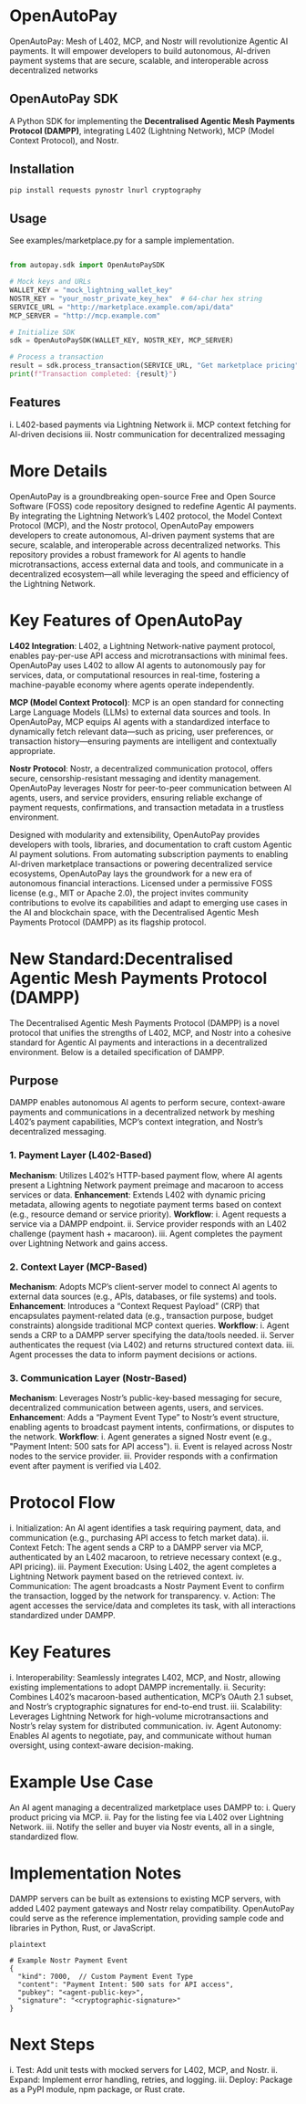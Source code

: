 # OpenAutoPay
OpenAutoPay: Mesh of L402, MCP, and Nostr will revolutionize Agentic AI payments. It will empower developers to build autonomous, AI-driven payment systems that are secure, scalable, and interoperable across decentralized networks

## OpenAutoPay SDK
A Python SDK for implementing the **Decentralised Agentic Mesh Payments Protocol (DAMPP)**, integrating L402 (Lightning Network), MCP (Model Context Protocol), and Nostr.

## Installation
```bash
pip install requests pynostr lnurl cryptography
```

## Usage
See examples/marketplace.py for a sample implementation.

```python

from autopay.sdk import OpenAutoPaySDK

# Mock keys and URLs
WALLET_KEY = "mock_lightning_wallet_key"
NOSTR_KEY = "your_nostr_private_key_hex"  # 64-char hex string
SERVICE_URL = "http://marketplace.example.com/api/data"
MCP_SERVER = "http://mcp.example.com"

# Initialize SDK
sdk = OpenAutoPaySDK(WALLET_KEY, NOSTR_KEY, MCP_SERVER)

# Process a transaction
result = sdk.process_transaction(SERVICE_URL, "Get marketplace pricing")
print(f"Transaction completed: {result}")
```

## Features
 i. L402-based payments via Lightning Network
 ii. MCP context fetching for AI-driven decisions
 iii. Nostr communication for decentralized messaging

# More Details
OpenAutoPay is a groundbreaking open-source Free and Open Source Software (FOSS) code repository designed to redefine Agentic AI payments. By integrating the Lightning Network’s L402 protocol, the Model Context Protocol (MCP), and the Nostr protocol, OpenAutoPay empowers developers to create autonomous, AI-driven payment systems that are secure, scalable, and interoperable across decentralized networks. This repository provides a robust framework for AI agents to handle microtransactions, access external data and tools, and communicate in a decentralized ecosystem—all while leveraging the speed and efficiency of the Lightning Network.

# Key Features of OpenAutoPay
  **L402 Integration**:
  L402, a Lightning Network-native payment protocol, enables pay-per-use API access and microtransactions with minimal fees. OpenAutoPay uses L402 to allow AI agents to autonomously pay for services, data, or computational resources in real-time, fostering a machine-payable economy where agents operate independently.
  
  **MCP (Model Context Protocol)**:
  MCP is an open standard for connecting Large Language Models (LLMs) to external data sources and tools. In OpenAutoPay, MCP equips AI agents with a standardized interface to dynamically fetch relevant data—such as pricing, user preferences, or transaction history—ensuring payments are intelligent and contextually appropriate.
  
  **Nostr Protocol**:
  Nostr, a decentralized communication protocol, offers secure, censorship-resistant messaging and identity management. OpenAutoPay leverages Nostr for peer-to-peer communication between AI agents, users, and service providers, ensuring reliable exchange of payment requests, confirmations, and transaction metadata in a trustless environment.

Designed with modularity and extensibility, OpenAutoPay provides developers with tools, libraries, and documentation to craft custom Agentic AI payment solutions. From automating subscription payments to enabling AI-driven marketplace transactions or powering decentralized service ecosystems, OpenAutoPay lays the groundwork for a new era of autonomous financial interactions. Licensed under a permissive FOSS license (e.g., MIT or Apache 2.0), the project invites community contributions to evolve its capabilities and adapt to emerging use cases in the AI and blockchain space, with the Decentralised Agentic Mesh Payments Protocol (DAMPP) as its flagship protocol.

# New Standard:Decentralised Agentic Mesh Payments Protocol (DAMPP)
The Decentralised Agentic Mesh Payments Protocol (DAMPP) is a novel protocol that unifies the strengths of L402, MCP, and Nostr into a cohesive standard for Agentic AI payments and interactions in a decentralized environment. Below is a detailed specification of DAMPP.

## Purpose
DAMPP enables autonomous AI agents to perform secure, context-aware payments and communications in a decentralized network by meshing L402’s payment capabilities, MCP’s context integration, and Nostr’s decentralized messaging.

### 1. Payment Layer (L402-Based)
   **Mechanism**: Utilizes L402’s HTTP-based payment flow, where AI agents present a Lightning Network payment preimage and macaroon to access services or data.
  **Enhancement**: Extends L402 with dynamic pricing metadata, allowing agents to negotiate payment terms based on context (e.g., resource demand or service priority).
  **Workflow**:
    i. Agent requests a service via a DAMPP endpoint.
    ii. Service provider responds with an L402 challenge (payment hash + macaroon).
    iii. Agent completes the payment over Lightning Network and gains access.

### 2. Context Layer (MCP-Based)
  **Mechanism**: Adopts MCP’s client-server model to connect AI agents to external data sources (e.g., APIs, databases, or file systems) and tools.
  **Enhancement**: Introduces a “Context Request Payload” (CRP) that encapsulates payment-related data (e.g., transaction purpose, budget constraints) alongside traditional MCP context queries.
  **Workflow**:
    i. Agent sends a CRP to a DAMPP server specifying the data/tools needed.
    ii. Server authenticates the request (via L402) and returns structured context data.
    iii. Agent processes the data to inform payment decisions or actions.

### 3. Communication Layer (Nostr-Based)
  **Mechanism**: Leverages Nostr’s public-key-based messaging for secure, decentralized communication between agents, users, and services.
  **Enhancemen**t: Adds a “Payment Event Type” to Nostr’s event structure, enabling agents to broadcast payment intents, confirmations, or disputes to the network.
  **Workflow**:
    i. Agent generates a signed Nostr event (e.g., "Payment Intent: 500 sats for API access").
    ii. Event is relayed across Nostr nodes to the service provider.
    iii. Provider responds with a confirmation event after payment is verified via L402.

# Protocol Flow
  i. Initialization: An AI agent identifies a task requiring payment, data, and communication (e.g., purchasing API access to fetch market data).
  ii. Context Fetch: The agent sends a CRP to a DAMPP server via MCP, authenticated by an L402 macaroon, to retrieve necessary context (e.g., API pricing).
  iii. Payment Execution: Using L402, the agent completes a Lightning Network payment based on the retrieved context.
  iv. Communication: The agent broadcasts a Nostr Payment Event to confirm the transaction, logged by the network for transparency.
  v. Action: The agent accesses the service/data and completes its task, with all interactions standardized under DAMPP.

# Key Features
  i. Interoperability: Seamlessly integrates L402, MCP, and Nostr, allowing existing implementations to adopt DAMPP incrementally.
  ii. Security: Combines L402’s macaroon-based authentication, MCP’s OAuth 2.1 subset, and Nostr’s cryptographic signatures for end-to-end trust.
  iii. Scalability: Leverages Lightning Network for high-volume microtransactions and Nostr’s relay system for distributed communication.
  iv. Agent Autonomy: Enables AI agents to negotiate, pay, and communicate without human oversight, using context-aware decision-making.

# Example Use Case
An AI agent managing a decentralized marketplace uses DAMPP to:
  i. Query product pricing via MCP.
  ii. Pay for the listing fee via L402 over Lightning Network.
  iii. Notify the seller and buyer via Nostr events, all in a single, standardized flow.

# Implementation Notes
DAMPP servers can be built as extensions to existing MCP servers, with added L402 payment gateways and Nostr relay compatibility.
OpenAutoPay could serve as the reference implementation, providing sample code and libraries in Python, Rust, or JavaScript.

```
plaintext

# Example Nostr Payment Event
{
  "kind": 7000,  // Custom Payment Event Type
  "content": "Payment Intent: 500 sats for API access",
  "pubkey": "<agent-public-key>",
  "signature": "<cryptographic-signature>"
}
```

# Next Steps
i. Test: Add unit tests with mocked servers for L402, MCP, and Nostr.
ii. Expand: Implement error handling, retries, and logging.
iii. Deploy: Package as a PyPI module, npm package, or Rust crate.



